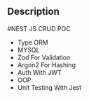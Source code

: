 ## Description

#NEST JS CRUD POC

- Type ORM
- MYSQL
- Zod For Validation
- Argon2 For Hashing
- Auth With JWT
- OOP
- Unit Testing With Jest


